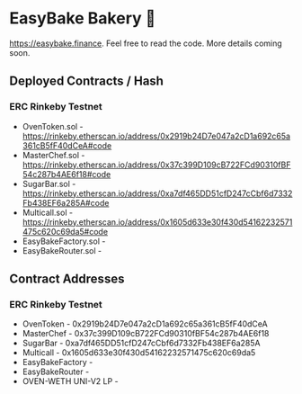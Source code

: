 # EasyBake Bakery 🍰

https://easybake.finance. Feel free to read the code. More details coming soon.

## Deployed Contracts / Hash

### ERC Rinkeby Testnet

- OvenToken.sol - https://rinkeby.etherscan.io/address/0x2919b24D7e047a2cD1a692c65a361cB5fF40dCeA#code
- MasterChef.sol - https://rinkeby.etherscan.io/address/0x37c399D109cB722FCd90310fBF54c287b4AE6f18#code
- SugarBar.sol - https://rinkeby.etherscan.io/address/0xa7df465DD51cfD247cCbf6d7332Fb438EF6a285A#code
- Multicall.sol - https://rinkeby.etherscan.io/address/0x1605d633e30f430d54162232571475c620c69da5#code
- EasyBakeFactory.sol -
- EasyBakeRouter.sol -

## Contract Addresses

### ERC Rinkeby Testnet
- OvenToken - 0x2919b24D7e047a2cD1a692c65a361cB5fF40dCeA
- MasterChef - 0x37c399D109cB722FCd90310fBF54c287b4AE6f18
- SugarBar - 0xa7df465DD51cfD247cCbf6d7332Fb438EF6a285A
- Multicall - 0x1605d633e30f430d54162232571475c620c69da5
- EasyBakeFactory -
- EasyBakeRouter -
- OVEN-WETH UNI-V2 LP - 
